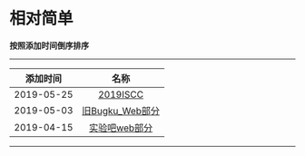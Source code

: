 # 相对简单

**按照添加时间倒序排序**  

---

|添加时间| 名称 | 
|:---:|:---:|
|2019-05-25|[2019ISCC](/articals/2019iscc.html)|
|2019-05-03|[旧Bugku_Web部分](/articals/oldbugku_web.html)|
|2019-04-15|[实验吧web部分](/articals/shiyanbar_web.html)|

---

